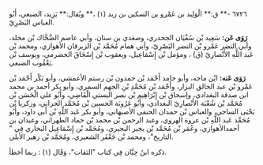 ٦٧٢٦ -** ق:** الْوَلِيد بن عَمْرو بن السكين بن زيد (١) ،** ويُقال:** يَزِيد، الضبعي، أَبُو العباس البَصْرِيّ.

**رَوَى عَن:** سَعِيد بْن سُفْيَان الجحدري، وصغدي بن سنان، وأبي عاصم الضَّحَّاك بْن مخلد، وأبي النضر عَمْرو بْن النضر البَصْرِيّ، وأبي همام مُحَمَّد بْن الزبرقان الأهوازي، ومحمد بْن عَبد اللَّهِ الأَنْصارِيّ (ق) ، ومؤمل بْن إِسْمَاعِيل، ويعقوب بْن إِسْحَاقَ الحضرمي، ويوسف بْن يَعْقُوب الضبعي.

**رَوَى عَنه:** ابْن ماجه، وأبو حامد أَحْمَد بْن حمدون بْن رستم الأعمشي، وأبو بَكْر أَحْمَد بْن عَمْرو بْن عبد الخالق البزار، وأَحْمَد بْن مُحَمَّدِ بْنِ الجهم السمري، وأبو بكر أحمد بن محمد ابن صدقة البغدادي، وإسحاق بْن إِبْرَاهِيم بْن نصر البستي الْقَاضِي، وأَبُو علي الْحَسَن بْن مُحَمَّد بْن شُعْبَة الأَنْصارِيّ البغدادي، وأَبُو عَرُوبَة الحسين بْن مُحَمَّد الحراني، وزكريا بْن يَحْيَى الساجي، والعباس بْن حمدان الحنفي الأصبهاني، وأبو بكر عَبد اللَّهِ بْن أَبي داود، وأَبُو مُحَمَّد عَبد اللَّهِ بْن عروة الهروي، وعبد الرحمن بْن محمد بْن حماد الطهراني، وعبدان بن أحمدالأهوازي، وعُمَر بْن مُحَمَّد بْن بجير البجيري، ومُحَمَّد بْن إِسْمَاعِيل البخاري فِي " التاريخ"، ومحمد بْن جَعْفَر الشعيري، ومُحَمَّد بْن زهير الأبلي.

ذكره ابنُ حِبَّان فِي كتاب "الثقات"، وَقَال (١) : ربما أخطأ.